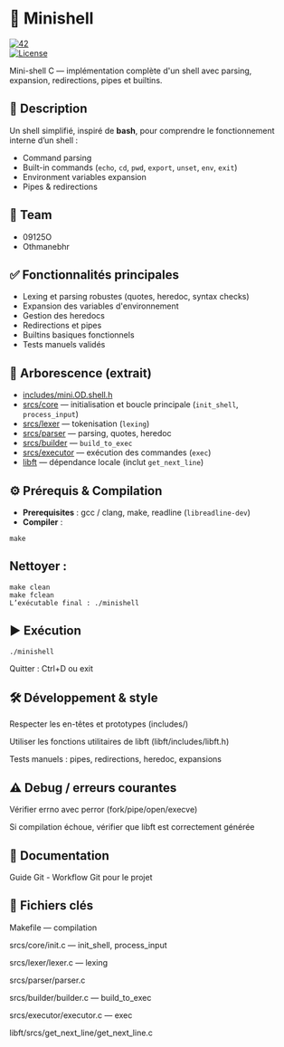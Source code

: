 # 🐚 Minishell

[![42](https://img.shields.io/badge/42-Project-01BF71?style=flat&logo=42)](https://42.fr)  
[![License](https://img.shields.io/badge/License-MIT-blue.svg)](LICENSE)  

Mini-shell C — implémentation complète d'un shell avec parsing, expansion, redirections, pipes et builtins.

## 📖 Description
Un shell simplifié, inspiré de **bash**, pour comprendre le fonctionnement interne d’un shell :  
- Command parsing  
- Built-in commands (`echo`, `cd`, `pwd`, `export`, `unset`, `env`, `exit`)  
- Environment variables expansion  
- Pipes & redirections  

## 👥 Team
- 09125O  
- Othmanebhr  

## ✅ Fonctionnalités principales
- Lexing et parsing robustes (quotes, heredoc, syntax checks)  
- Expansion des variables d'environnement  
- Gestion des heredocs  
- Redirections et pipes  
- Builtins basiques fonctionnels  
- Tests manuels validés  

## 📂 Arborescence (extrait)
- [includes/mini.OD.shell.h](includes/mini.OD.shell.h)  
- [srcs/core](srcs/core) — initialisation et boucle principale (`init_shell`, `process_input`)  
- [srcs/lexer](srcs/lexer) — tokenisation (`lexing`)  
- [srcs/parser](srcs/parser) — parsing, quotes, heredoc  
- [srcs/builder](srcs/builder) — `build_to_exec`  
- [srcs/executor](srcs/executor) — exécution des commandes (`exec`)  
- [libft](libft) — dépendance locale (inclut `get_next_line`)  

## ⚙️ Prérequis & Compilation
- **Prerequisites** : gcc / clang, make, readline (`libreadline-dev`)  
- **Compiler** :
```
make
```
## Nettoyer :
```
make clean
make fclean
L’exécutable final : ./minishell
```
## ▶️ Exécution
```
./minishell
```
Quitter : Ctrl+D ou exit

## 🛠️ Développement & style
Respecter les en-têtes et prototypes (includes/)

Utiliser les fonctions utilitaires de libft (libft/includes/libft.h)

Tests manuels : pipes, redirections, heredoc, expansions

## ⚠️ Debug / erreurs courantes
Vérifier errno avec perror (fork/pipe/open/execve)

Si compilation échoue, vérifier que libft est correctement générée

## 📑 Documentation
Guide Git - Workflow Git pour le projet

## 📌 Fichiers clés
Makefile — compilation

srcs/core/init.c — init_shell, process_input

srcs/lexer/lexer.c — lexing

srcs/parser/parser.c

srcs/builder/builder.c — build_to_exec

srcs/executor/executor.c — exec

libft/srcs/get_next_line/get_next_line.c
